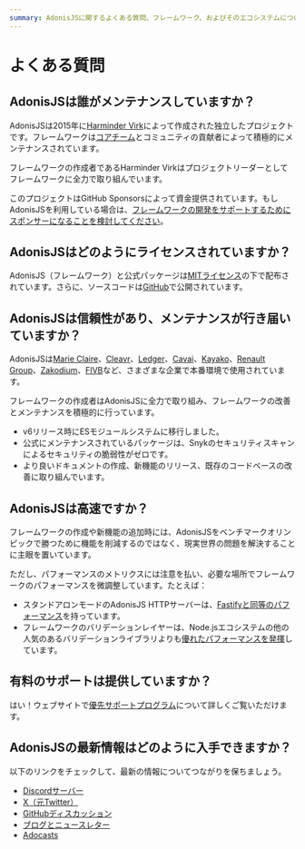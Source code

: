 ```yaml
---
summary: AdonisJSに関するよくある質問、フレームワーク、およびそのエコシステムについて。
---
```


# よくある質問

## AdonisJSは誰がメンテナンスしていますか？

AdonisJSは2015年に[Harminder Virk](https://twitter.com/AmanVirk1)によって作成された独立したプロジェクトです。フレームワークは[コアチーム](https://github.com/orgs/adonisjs/people)とコミュニティの貢献者によって積極的にメンテナンスされています。

フレームワークの作成者であるHarminder Virkはプロジェクトリーダーとしてフレームワークに全力で取り組んでいます。

このプロジェクトはGitHub Sponsorsによって資金提供されています。もしAdonisJSを利用している場合は、[フレームワークの開発をサポートするためにスポンサーになることを検討してください](https://github.com/sponsors/thetutlage)。

## AdonisJSはどのようにライセンスされていますか？

AdonisJS（フレームワーク）と公式パッケージは[MITライセンス](https://opensource.org/license/mit/)の下で配布されています。さらに、ソースコードは[GitHub](https://github.com/adonisjs)で公開されています。

## AdonisJSは信頼性があり、メンテナンスが行き届いていますか？

AdonisJSは[Marie Claire](https://www.marieclaire.com/)、[Cleavr](https://cleavr.io)、[Ledger](https://www.ledger.com/)、[Cavai](https://cavai.com)、[Kayako](https://kayako.com)、[Renault Group](https://www.renaultgroup.com/en/)、[Zakodium](https://www.zakodium.com/)、[FIVB](https://www.fivb.com)など、さまざまな企業で本番環境で使用されています。

フレームワークの作成者はAdonisJSに全力で取り組み、フレームワークの改善とメンテナンスを積極的に行っています。

- v6リリース時にESモジュールシステムに移行しました。
- 公式にメンテナンスされているパッケージは、Snykのセキュリティスキャンによるセキュリティの脆弱性がゼロです。
- より良いドキュメントの作成、新機能のリリース、既存のコードベースの改善に取り組んでいます。

## AdonisJSは高速ですか？

フレームワークの作成や新機能の追加時には、AdonisJSをベンチマークオリンピックで勝つために機能を削減するのではなく、現実世界の問題を解決することに主眼を置いています。

ただし、パフォーマンスのメトリクスには注意を払い、必要な場所でフレームワークのパフォーマンスを微調整しています。たとえば：

- スタンドアロンモードのAdonisJS HTTPサーバーは、[Fastifyと同等のパフォーマンス](https://github.com/adonisjs/http-server/blob/main/benchmarks.md)を持っています。
- フレームワークのバリデーションレイヤーは、Node.jsエコシステムの他の人気のあるバリデーションライブラリよりも[優れたパフォーマンスを発揮](https://github.com/vinejs/vine/blob/main/benchmarks.md)しています。

## 有料のサポートは提供していますか？

はい！ウェブサイトで[優先サポートプログラム](https://adonisjs.com/support_program)について詳しくご覧いただけます。

## AdonisJSの最新情報はどのように入手できますか？

以下のリンクをチェックして、最新の情報についてつながりを保ちましょう。

- [Discordサーバー](https://discord.gg/vDcEjq6)
- [X（元Twitter）](https://twitter.com/adonisframework)
- [GitHubディスカッション](https://github.com/orgs/adonisjs/discussions)
- [ブログとニュースレター](https://adonisjs.com/blog?referrer=adonisjs_docs_faq)
- [Adocasts](https://adocasts.com/?referrer=adonisjs_docs_faq)
